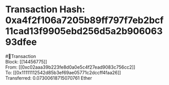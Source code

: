 
Transaction Hash: 0xa4f2f106a7205b89ff797f7eb2bcf11cad13f9905ebd256d5a2b90606393dfee
====================================================================================
  
#💸Transaction  
Block: [[14456775]]  
From: [[0xc02aaa39b223fe8d0a0e5c4f27ead9083c756cc2]]  
To: [[0x11111112542d85b3ef69ae05771c2dccff4faa26]]  
Transferred: 0.07300618715070761 Ether